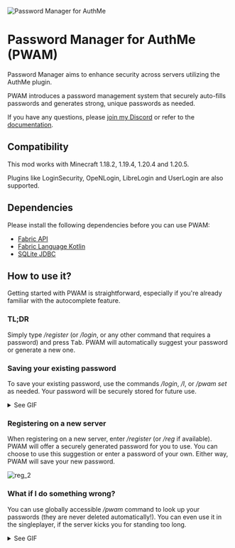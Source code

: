 ![Password Manager for AuthMe](https://i.imgur.com/jDDh3AP.png)

# Password Manager for AuthMe (PWAM)

Password Manager aims to enhance security across servers utilizing the AuthMe plugin.

PWAM introduces a password management system that securely auto-fills passwords and generates strong, unique passwords as needed.

If you have any questions, please [join my Discord][Discord] or refer to the [documentation][Docs].

## Compatibility

This mod works with Minecraft 1.18.2, 1.19.4, 1.20.4 and 1.20.5.

Plugins like LoginSecurity, OpeNLogin, LibreLogin and UserLogin are also supported.

## Dependencies
Please install the following dependencies before you can use PWAM:

* [Fabric API](https://modrinth.com/mod/fabric-api)
* [Fabric Language Kotlin](https://modrinth.com/mod/fabric-language-kotlin)
* [SQLite JDBC](https://modrinth.com/plugin/sqlite-jdbc)

## How to use it?

Getting started with PWAM is straightforward, especially if you're already familiar with the autocomplete feature.

### TL;DR

Simply type */register* (or */login*, or any other command that requires a password) and press <kbd>Tab</kbd>.
PWAM will automatically suggest your password or generate a new one.

### Saving your existing password

To save your existing password, use the commands */login*, */l*, or */pwam set* as needed.
Your password will be securely stored for future use.

<details>
  <summary>See GIF</summary>
  
![login_2_1](https://i.imgur.com/2p1iN3y.gif)

</details>

### Registering on a new server

When registering on a new server, enter */register* (or */reg* if available).
PWAM will offer a securely generated password for you to use.
You can choose to use this suggestion or enter a password of your own.
Either way, PWAM will save your new password.

![reg_2](https://i.imgur.com/tybNrsd.gif)

### What if I do something wrong?

You can use globally accessible */pwam* command to look up your passwords (they are never deleted automatically!).
You can even use it in the singleplayer, if the server kicks you for standing too long.

<details>
  <summary>See GIF</summary>
  
![pwam_2](https://i.imgur.com/cdGI3Fc.gif)
  
</details>

[Discord]: https://discord.gg/EqhZfpwXmp
[Docs]: https://github.com/turikhay/passwordmanager-for-authme/wiki
